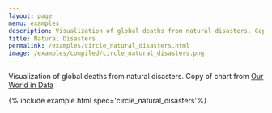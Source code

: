 ```yaml
---
layout: page
menu: examples
description: Visualization of global deaths from natural disasters. Copy of chart from [Our World in Data](https://ourworldindata.org/natural-catastrophes)
title: Natural Disasters
permalink: /examples/circle_natural_disasters.html
image: /examples/compiled/circle_natural_disasters.png
---
```


Visualization of global deaths from natural disasters. Copy of chart from [Our World in Data](https://ourworldindata.org/natural-catastrophes)

{% include example.html spec='circle_natural_disasters'%}
